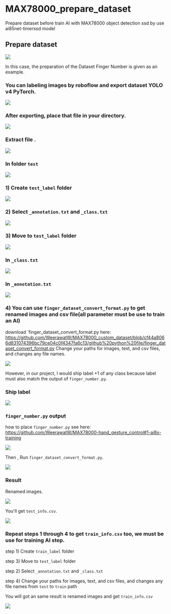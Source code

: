 # MAX78000_prepare_dataset
Prepare dataset before train AI with MAX78000 object detection ssd by use ai85net-tinierssd model
## Prepare dataset
![](custom_data.png)

In this case, the preparation of the Dataset Finger Number is given as an example.
### You can labeling images by roboflow and export dataset YOLO v4 PyTorch.
![](roboflow.png)

### After exporting, place that file in your directory.

![](images/export_file.png)

### Extract file .

![](images/extrct_file.png)

### In folder `test`

![](images/check_in_zip.png)

### 1) Create `test_label` folder

![](images/create_label_folder.png)

### 2) Select `_annotation.txt` and `_class.txt`

![](images/move_anno.png)

### 3) Move to `test_label` folder

![](images/moved_anno.png)

### In `_class.txt`

![](images/in_class.png)

### In `_annotation.txt`
![](images/in_anno.png)

### 4) You can use `finger_dataset_convert_format.py` to get renamed images and csv file(all parameter must be use to train an AI)
download `finger_dataset_convert_format.py here: https://github.com/WeerawatW/MAX78000_custom_dataset/blob/cf44a8066d831074396bc79ce04c0f4347fa6c13/github%20python%20file/finger_dataset_convert_format.py
Change your paths for images, text, and csv files, and changes any file names.

![](images/finger_convert.png)

However, in our project, I would ship label +1 of any class because label must also match the output of `finger_number.py`.
### Ship label

![](images/finger_convert_ship_label.png)

### `finger_number.py` output
how to place `finger_number.py` see here: https://github.com/WeerawatW/MAX78000-hand_gesture_control#1-ai8x-training

![](images/config_output.png)

Then , Run `finger_dataset_convert_format.py`.

![](images/finger_convert_shiped_label.png)

### Result
Renamed images.

![](images/rename_images.png)

You'll get `test_info.csv`.

![](images/converted.png)

### Repeat steps 1 through 4 to get `train_info.csv` too, we must be use for training AI step.
step 1) Create `train_label` folder

step 3) Move to `test_label` folder 

step 2) Select `_annotation.txt` and `_class.txt`

step 4) Change your paths for images, text, and csv files, and changes any file names from `test` to `train` path

You will got an same result is renamed images and get `train_info.csv`

![](images/train_info.png)
